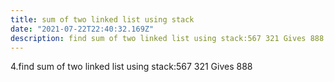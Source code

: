 ```yaml
---
title: sum of two linked list using stack
date: "2021-07-22T22:40:32.169Z"
description: find sum of two linked list using stack:567 321 Gives 888
---
```


4.find sum of two linked list using stack:567 321 Gives 888
